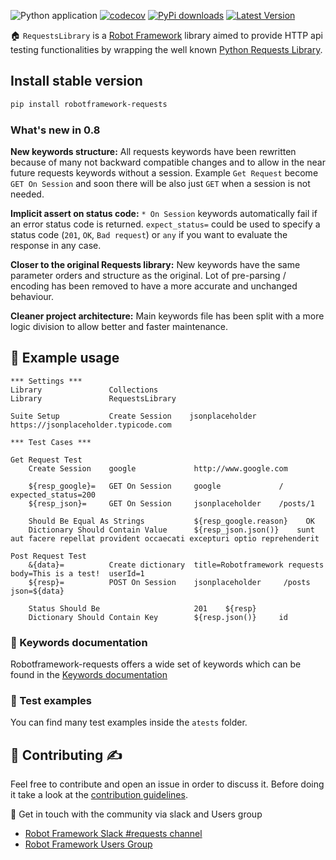 ![Python application](https://github.com/MarketSquare/robotframework-requests/workflows/Python%20application/badge.svg?branch=master)
[![codecov](https://codecov.io/gh/MarketSquare/robotframework-requests/branch/master/graph/badge.svg)](https://codecov.io/gh/MarketSquare/robotframework-requests)
[![PyPi downloads](https://img.shields.io/pypi/dm/robotframework-requests.svg)](https://pypi.python.org/pypi/robotframework-requests)
[![Latest Version](https://img.shields.io/pypi/v/robotframework-requests.svg)](https://pypi.python.org/pypi/robotframework-requests)

🏠 ``RequestsLibrary`` is a [Robot Framework](https://robotframework.org/) library
aimed to provide HTTP api testing functionalities by wrapping the well known [Python Requests Library](https://github.com/kennethreitz/requests).


## Install stable version
```sh
pip install robotframework-requests
```

### What's new in 0.8

**New keywords structure:**
All requests keywords have been rewritten because of many not backward compatible changes
and to allow in the near future requests keywords without a session.
Example `Get Request` become `GET On Session` and soon there will be also just `GET` 
when a session is not needed.

**Implicit assert on status code:**
`* On Session` keywords automatically fail if an error status code is returned.
`expect_status=` could be used to specify a status code (`201`, `OK`, `Bad request`) 
or `any` if you want to evaluate the response in any case. 

**Closer to the original Requests library:**
New keywords have the same parameter orders and structure as the original.
Lot of pre-parsing / encoding has been removed to have a more accurate and unchanged behaviour.

**Cleaner project architecture:**
Main keywords file has been split with a more logic division to allow better and faster maintenance.

## 🤖 Example usage
```robotframework
*** Settings ***
Library               Collections
Library               RequestsLibrary

Suite Setup           Create Session    jsonplaceholder    https://jsonplaceholder.typicode.com

*** Test Cases ***

Get Request Test
    Create Session    google             http://www.google.com

    ${resp_google}=   GET On Session     google             /           expected_status=200
    ${resp_json}=     GET On Session     jsonplaceholder    /posts/1

    Should Be Equal As Strings           ${resp_google.reason}    OK
    Dictionary Should Contain Value      ${resp_json.json()}    sunt aut facere repellat provident occaecati excepturi optio reprehenderit

Post Request Test
    &{data}=          Create dictionary  title=Robotframework requests  body=This is a test!  userId=1
    ${resp}=          POST On Session    jsonplaceholder     /posts    json=${data}
    
    Status Should Be                     201    ${resp}
    Dictionary Should Contain Key        ${resp.json()}     id
```

### 📖 Keywords documentation
Robotframework-requests offers a wide set of keywords which can be found in the [Keywords documentation](http://marketsquare.github.io/robotframework-requests/doc/RequestsLibrary.html)

### 🔬 Test examples
You can find many test examples inside the `atests` folder.

## 🤝 Contributing ✍️
Feel free to contribute and open an issue in order to discuss it. Before doing it take a look at the [contribution guidelines](CONTRIBUTING.md).

📢 Get in touch with the community via slack and Users group
- [Robot Framework Slack #requests channel](https://robotframework-slack-invite.herokuapp.com/)
- [Robot Framework Users Group](https://groups.google.com/forum/#!forum/robotframework-users)

